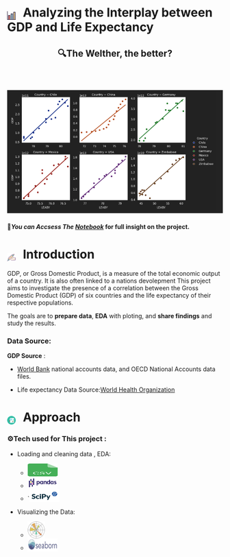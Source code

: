 <h1>
  <img src="chart.svg" alt="Bar Chart Icon" width="20" height="20" style="vertical-align: text-bottom; margin-right: 10px;" />
  Analyzing the Interplay between GDP and Life Expectancy 
</h1>


<h2 <p align='center'</p>🔍The Welther, the better?</h2>
<br></br>
<p align="center">
  <img src="https://github.com/hsalnasi/Life-Expectancy-and-GDP-Analysis/blob/main/visual.png" alt="mulitble scatter plots">
</p>

#### 🔴*You can Accsess The [Notebook](life_expectancy_gdp.ipynb)*   for full insight on the project.
<h1>
  <img src="icons/pen.svg" alt="pen Icon" width="20" height="20" style="vertical-align: text-bottom; margin-right: 10px;" />
  Introduction
</h1>
GDP, or Gross Domestic Product, is a measure of the total economic output of a country. It is also often linked to a nations devolepment
This project aims to investigate the presence of a correlation between the Gross Domestic Product (GDP) of six countries and the life expectancy of their respective populations.

The goals are to **prepare data**, **EDA** with ploting, and **share findings** and study the results.


### Data Source:
**GDP Source** :
- [World Bank](https://data.worldbank.org/indicator/NY.GDP.MKTP.CD) national accounts data, and OECD National Accounts data files.

- Life expectancy Data Source:[World Health Organization](http://apps.who.int/gho/data/node.main.688)

 <h1>
  <img src="icons/analysis.svg" alt="approach Icon" width="20" height="20" style="vertical-align: text-bottom; margin-right: 10px;" />
  Approach
</h1>


<h3>
  ⚙️Tech used for This project :
</h3>

- Loading and cleaning data , EDA:
    - <img src='icons/csv.svg' alt='CSV library svg ' width=70 height=30 style="vertical-align: text-bottom; margin-right: 6px;" />
    -  <img src='icons/Pandas_logo.svg.png' alt='pandas svg ' width=70 height=30 style="vertical-align: text-bottom; margin-right: 9px;" />
    - `<img src='icons/scipy_logo.png' alt='pandas svg ' width=70 height=30 style="vertical-align: text-bottom; margin-right: 9px;" />

- Visualizing the Data:
    - <img src='icons/Matplotlib_icon.svg' alt='Matplotlib icon svg ' width=40 height=40 style="vertical-align: text-bottom; margin-right: 9px;" />
    - <img src='icons/seaborn_logo.svg' alt='Seaborn icon svg ' width=70 height=30 style="vertical-align: text-bottom; margin-right: 9px;" />





